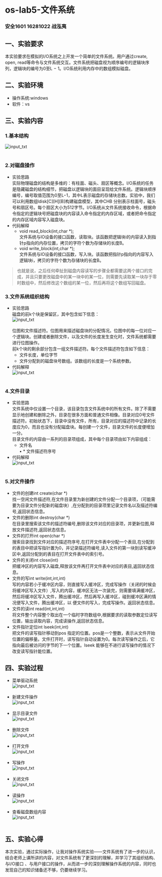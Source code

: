# os-lab5-文件系统
### 安全1601   16281022   战泓夷
## 一、实验要求<br>
本实验要求在模拟的I/O系统之上开发一个简单的文件系统。用户通过create, open, read等命令与文件系统交互。文件系统把磁盘视为顺序编号的逻辑块序列，逻辑块的编号为0至L − 1。I/O系统利用内存中的数组模拟磁盘。<br>
## 二、实验环境<br>
* 操作系统:windows<br>
* 软件：vs<br>
## 三、实验内容<br>
### 1.基本结构
![input_txt](https://github.com/16281022/os-lab5-/blob/master/1.png)<br><br>
### 2.对磁盘操作<br>
* 实验思路<br>
实际物理磁盘的结构是多维的：有柱面、磁头、扇区等概念。I/O系统的任务是隐藏磁盘的结构细节，把磁盘以逻辑块的面目呈现给文件系统。逻辑块顺序编号，编号取值范围为0至L−1，其中L表示磁盘的存储块总数。实验中，我们可以利用数组ldisk[C][H][B]构建磁盘模型，其中CHB 分别表示柱面号，磁头号和扇区号。每个扇区大小为512字节。I/O系统从文件系统接收命令，根据命令指定的逻辑块号把磁盘块的内容读入命令指定的内存区域，或者把命令指定的内存区域内容写入磁盘块。<br>
* 代码解释<br>
  * void read_block(int,char *);<br>
  文件系统与IO设备的接口函数，读取块。该函数把逻辑块i的内容读入到指针p指向的内存位置，拷贝的字符个数为存储块的长度B。<br>
  * void write_block(int,char *);	<br>
  文件系统与IO设备的接口函数，写入块。该函数把指针p指向的内容写入逻辑块i，拷贝的字符个数为存储块的长度B。<br>
> 也就是说，之后任何牵扯到磁盘内容读写的步骤全都需要这两个接口的完成，并且只要更改磁盘中的某一块中的某一位，则需要先读取某一块存于零时数组中，然后修改这个数组的某一位，然后再将这个数组写回磁盘。<br>
### 3.文件系统组织结构<br>
* 实验思路<br>
磁盘的前k个块是保留区，其中包含如下信息：<br>
![input_txt](https://github.com/16281022/os-lab5-/blob/master/2.png)<br><br>
位图和文件描述符。位图用来描述磁盘块的分配情况。位图中的每一位对应一个逻辑块。创建或者删除文件，以及文件的长度发生变化时，文件系统都需要进行位图操作。<br>
前k个块的剩余部分包含一组文件描述符。每个文件描述符包含如下信息：<br>
  * 文件长度，单位字节<br>
  * 文件分配到的磁盘块号数组。该数组的长度是一个系统参数。<br>
* 代码解释<br>
![input_txt](https://github.com/16281022/os-lab5-/blob/master/4.png)<br><br>
### 4.文件目录<br>
* 实验思路<br>
文件系统中仅设置一个目录，该目录包含文件系统中的所有文件。除了不需要显示地创建和删除之外，目录在很多方面和普通文件相像。目录对应0号文件描述符。初始状态下，目录中没有文件，所有，目录对应的描述符中记录的长度应为0，而且也没有分配磁盘块。每创建一个文件，目录文件的长度便增加一分。<br>目录文件的内容由一系列的目录项组成，其中每个目录项由如下内容组成：<br>
  * 文件名<br>
• * 文件描述符序号<br>
* 代码解释<br>
![input_txt](https://github.com/16281022/os-lab5-/blob/master/3.png)<br><br>
### 5.对文件操作<br>
* 文件的创建int create(char *)<br>
找一空闲文件描述符,在文件目录里为新创建的文件分配一个目录项，（可能需要为目录文件分配新的磁盘块）,在分配到的目录项里记录文件名以及描述符编号,返回状态信息。<br>
* 文件的删除int destroy(char *)<br>
在目录里搜索该文件的描述符编号,删除该文件对应的目录项，并更新位图,释放文件描述符,返回状态信息。<br>
* 文件的打开int open(char *)<br>
搜索目录找到文件对应的描述符序号,在打开文件表中分配一个表目,在分配到的表目中把读写指针置为0，并记录描述符编号,读入文件的第一块到读写缓冲区中,返回分配到的表目在打开文件表中的索引号。<br>
* 文件的关闭int close(int)<br>
把缓冲区的内容写入磁盘,释放该文件再打开文件表中对应的表目,返回状态信息。<br>
* 文件的写int write(int,int,int)<br>
写的内容若小于缓冲区内容，则直接写入缓冲区，完成写操作（关闭的时候会将缓冲区写入文件）,写入的内容，缓冲区无法一次装完，则需要填满缓冲区，然后将缓冲区写入文件，腾出缓冲区，然后再写入缓冲区，碰到缓冲区满的情况便写入文件，腾出缓冲区，以 便文件的写入，完成写操作。返回状态信息。<br>
* 文件的读int read(int,int,int)<br>
将文件整个内容整个取出在一个临时字符数组中,根据要求的读取参数定位读写位置，输出读取内容，完成读操作,返回状态信息。<br>
* 文件指针定位int lseek(int,int)<br>
把文件的读写指针移动到pos 指定的位置。pos是一个整数，表示从文件开始位置的偏移量。文件打开时，读写指针自动设置为0。每次读写操作之后，它指向最后被访问的字节的下一个位置。lseek 能够在不进行读写操作的情况下改变读写指针能位置。<br>
## 四、实验过程<br>
* 菜单驱动系统<br>
![input_txt](https://github.com/16281022/os-lab5-/blob/master/5.png)<br><br>
* 新建文件操作<br>
![input_txt](https://github.com/16281022/os-lab5-/blob/master/6.png)<br><br>
* 显示目录文件<br>
![input_txt](https://github.com/16281022/os-lab5-/blob/master/7.png)<br><br>
* 删除文件<br>
![input_txt](https://github.com/16281022/os-lab5-/blob/master/8.png)<br><br>
* 打开文件<br>
![input_txt](https://github.com/16281022/os-lab5-/blob/master/9.png)<br><br>
* 写操作<br>
![input_txt](https://github.com/16281022/os-lab5-/blob/master/10.png)<br><br>
* 关闭文件<br>
![input_txt](https://github.com/16281022/os-lab5-/blob/master/11.png)<br><br>
* 读操作<br>
![input_txt](https://github.com/16281022/os-lab5-/blob/master/12.png)<br><br>
* 查看磁盘数组内容<br>
![input_txt](https://github.com/16281022/os-lab5-/blob/master/13.png)<br><br>
## 五、实验心得<br>
本次实验，通过实际操作，让我对操作系统实验——文件系统有了进一步的认识，结合老师上课所讲的内容，对文件系统有了更深刻的理解，并学习了其组织结构、与I/O接口 、与用户接口的操作，从而进一步的深刻理解操作系统的内容，同时也发现自己的知识储备还不够，仍要继续学习。<br>
